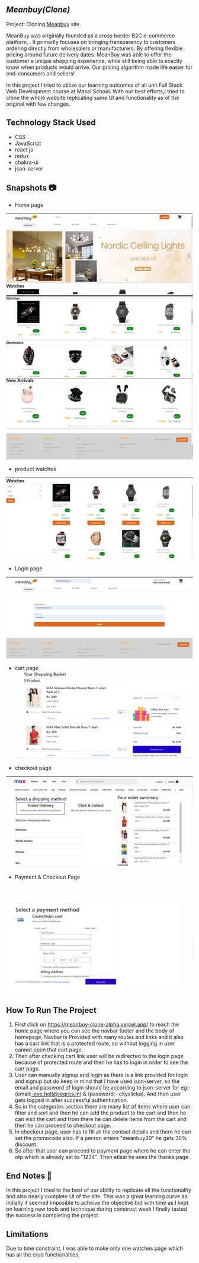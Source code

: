 ## _Meanbuy(Clone)_

Project: Cloning [Meanbuy](https://www.meanbuy.com/) site.

MeanBuy was originally founded as a cross border B2C e-commerce platform, . It primarily focuses on bringing transparency to customers ordering directly from wholesalers or manufacturers. By offering flexible pricing around future delivery dates. MeanBuy was able to offer the customer a unique shopping experience, while still being able to exactly know when products would arrive. Our pricing algorithm made life easier for end-consumers and sellers!

In this project I tried to utilize our learning outcomes of all unit Full Stack Web Development course at Masai School. With our best efforts,I tried to clone the whole website replicating same UI and functionality as of the original with few changes.

## Technology Stack Used

- CSS
- JavaScript
- react js
- redux 
- chakra-ui
- json-server

## Snapshots 📷
- Home page

![signup](https://github.com/abhi72181/meanbuy_clone/blob/main/public/images/Screenshot%20(754).png?raw=true)
![signup](https://github.com/abhi72181/meanbuy_clone/blob/main/public/images/Screenshot%20(756).png?raw=true)
![signup](https://github.com/abhi72181/meanbuy_clone/blob/main/public/images/Screenshot%20(758).png?raw=true)



- product watches


![linkAccount](https://github.com/abhi72181/meanbuy_clone/blob/main/public/images/watch.png?raw=true)
<!-- https://github.com/abhi72181/meanbuy_clone/blob/main/public/images/watch.png?raw=true -->


- Login page

![indianWearmen1](https://github.com/abhi72181/meanbuy_clone/blob/main/public/images/login.png?raw=true)

- cart page 
![indianwearmen2](https://raw.githubusercontent.com/surajahirwar/maxfashion_clone/main/Maxfation_backend/8.PNG)

- checkout page

![cart1](https://raw.githubusercontent.com/surajahirwar/maxfashion_clone/main/Maxfation_backend/9.PNG)


- Payment & Checkout Page

<br/> <br/> 

![cart2](https://raw.githubusercontent.com/surajahirwar/maxfashion_clone/main/Maxfation_backend/10.PNG)




## How To Run The Project
1. First click on https://meanbuy-clone-alpha.vercel.app/ to reach the home page where you can see the navbar footer and the body of homepage, Navbar is Provided with many routes and links and it also has a cart link that is a protected route, so without logging in user cannot open that cart page.
2. Then after checking cart link user will be redirected to the login page because of protected route and then he has to login in order to see the cart page.
3. User can manually signup and login as there is a link provided for login and signup but do keep in mind that I have used json-server, so the email and password of login should be according to json-server for eg:-(email:-eve.holt@reqres.in) & (password:- cityslicka). And then user gets logged in after successful authentication.
4. So in the categories section there are many list of items where user can filter and sort and then he can add the product to the cart and then he can visit the cart and from there he can delete items from the cart and then he can proceed to checkout page.
5. In checkout page, user has to fill all the contact details and there he can set the promocode also. If a person enters "meanbuy30" he gets 30% discount.
6. So after that user can proceed to payment page where he can enter the otp which is already set to "1234". Then atlast he sees the thanks page.

## End Notes 🧾
In this project I tried to the best of our ability to replicate all the functionality and also nearly complete UI of the site. This was a great learning curve as initially it seemed imposible to acheive the objective but with time as I kept on learning new tools and technique during construct week I finally tasted the success in completing the project.

## Limitations
Due to time constraint, I was able to make only one watches page which has all the crud functionalties. 
